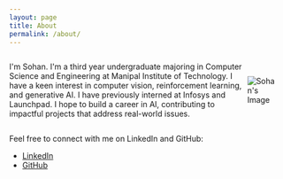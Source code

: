 ```yaml
---
layout: page
title: About
permalink: /about/
---
```

<div style="display: flex; align-items: center;">
  <p>
    I'm Sohan. I'm a third year undergraduate majoring in Computer Science and Engineering at Manipal Institute of Technology. I have a keen interest in computer vision, reinforcement learning, and generative AI. I have previously interned at Infosys and Launchpad. I hope to build a career in AI, contributing to impactful projects that address real-world issues.
  </p>
  <img src="images/me.jpg" alt="Sohan's Image" style="max-width: 200px; margin-right: 20px;">
</div>

Feel free to connect with me on LinkedIn and GitHub:

- [LinkedIn](https://www.linkedin.com/in/sohan-venkatesh/)
- [GitHub](https://github.com/sohv)

